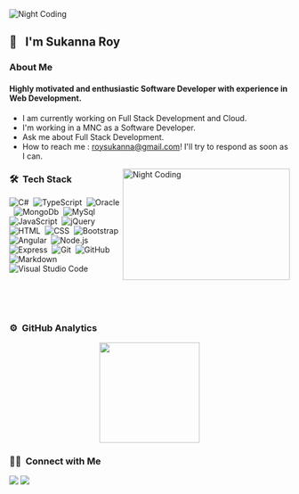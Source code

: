 <img alt="Night Coding" src="https://media.giphy.com/media/du3J3cXyzhj75IOgvA/giphy.gif" align="center" />

## 👋 &nbsp; I'm Sukanna Roy

### About Me

#### Highly motivated and enthusiastic Software Developer with experience in Web Development.

* I am currently working on Full Stack Development and Cloud.
* I'm working in a MNC as a Software Developer.
* Ask me about Full Stack Development.
* How to reach me : roysukanna@gmail.com! I'll try to respond as soon as I can.

<img alt="Night Coding" src="https://media.giphy.com/media/hvXiMYxD7fnDG7ZsgS/giphy.gif" width="300px" height="200px" align="right"/>

### 🛠 &nbsp;Tech Stack

![C#](https://img.shields.io/badge/C%23%20-%23239120.svg?&style=flat&logo=c-sharp)&nbsp;
![TypeScript](https://img.shields.io/badge/TypeScript%20-%23007ACC.svg?&style=flat&logo=typescript)&nbsp;
![Oracle](https://img.shields.io/badge/Oracle%20-%23F00000.svg?&style=flat&logo=oracle)&nbsp;
![MongoDb](https://img.shields.io/badge/MongoDB-%234ea94b.svg?&style=flat&logo=mongodb)&nbsp;
![MySql](https://img.shields.io/badge/MYSQL-%2300f.svg?&style=flat&logo=mysql)&nbsp;
![JavaScript](https://img.shields.io/badge/-JavaScript-05122A?style=flat&logo=javascript)&nbsp;
![jQuery](https://img.shields.io/badge/jquery%20-%230769AD.svg?&style=flat&logo=jquery)&nbsp;
![HTML](https://img.shields.io/badge/-HTML-05122A?style=flat&logo=HTML5)&nbsp;
![CSS](https://img.shields.io/badge/-CSS-05122A?style=flat&logo=CSS3&logoColor=1572B6)&nbsp;
![Bootstrap](https://img.shields.io/badge/-Bootstrap-05122A?style=flat&logo=bootstrap&logoColor=563D7C)
![Angular](https://img.shields.io/badge/-Angular-05122A?style=flat&logo=angular)&nbsp;
![Node.js](https://img.shields.io/badge/-Node.js-05122A?style=flat&logo=node.js)&nbsp;
![Express](https://img.shields.io/badge/Express.js%20-%23404d59.svg?&style=flat)&nbsp;
![Git](https://img.shields.io/badge/-Git-05122A?style=flat&logo=git)&nbsp;
![GitHub](https://img.shields.io/badge/-GitHub-05122A?style=flat&logo=github)&nbsp;
![Markdown](https://img.shields.io/badge/-Markdown-05122A?style=flat&logo=markdown)&nbsp;
![Visual Studio Code](https://img.shields.io/badge/-Visual%20Studio%20Code-05122A?style=flat&logo=visual-studio-code&logoColor=007ACC)&nbsp;

<br/>
<br/>
<br/>


### ⚙️ &nbsp;GitHub Analytics

<p align="center">
<a href="https://github.com/Sukanna">
  <img height="180em" src="https://github-readme-stats-eight-theta.vercel.app/api?username=Sukanna&show_icons=true&theme=algolia&count_private=true"/>
</a>
</p>

### 🤝🏻 &nbsp;Connect with Me

<p align="left">
<a href="https://www.linkedin.com/in/sukanna-roy-b901b6104/"><img src="https://img.shields.io/badge/-Sukanna%20Roy-0077B5?style=flat&logo=Linkedin&logoColor=white"/></a>
<a href="mailto:roysukanna@gmail.com"><img src="https://img.shields.io/badge/-roysukanna@gmail.com-D14836?style=flat&logo=Gmail&logoColor=white"/></a>
</p>
